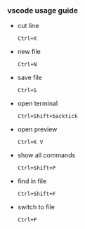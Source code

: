 ### vscode usage guide

- cut line

    `Ctrl+X`

- new file

    `Ctrl+N`

- save file

    `Ctrl+S`

- open terminal

    `Ctrl+Shift+backtick`

- open preview

    `Ctrl+K V`

- show all commands

    `Ctrl+Shift+P`

- find in file

    `Ctrl+Shift+F`

- switch to file

    `Ctrl+P`